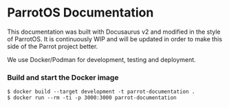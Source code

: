 # ParrotOS Documentation

This documentation was built with Docusaurus v2 and modified in the style of ParrotOS. It is continuously WIP and will be updated in order to make this side of the Parrot project better.

We use Docker/Podman for development, testing and deployment.

### Build and start the Docker image

```
$ docker build --target development -t parrot-documentation .
$ docker run --rm -ti -p 3000:3000 parrot-documentation
```
